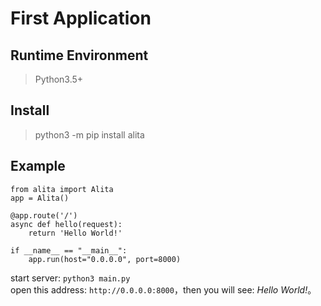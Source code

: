# First Application

## Runtime Environment
> Python3.5+


## Install
> python3 -m pip install alita

## Example
```
from alita import Alita
app = Alita()

@app.route('/')
async def hello(request):
    return 'Hello World!'

if __name__ == "__main__":
    app.run(host="0.0.0.0", port=8000)
```

start server: `python3 main.py` \
open this address: `http://0.0.0.0:8000`，then you will see: *Hello World!*。


